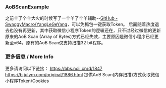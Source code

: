 ### AoBScanExample

之前羊了个羊大火的时候写了一个羊了个羊辅助--[GitHub - SwaggyMacro/YangLeGeYang](https://github.com/SwaggyMacro/YangLeGeYang)，可以免抓包一键获取Token。
后面随着热度退去也没有再更新，其中获取微信小程序Token的逻辑还在，只不过经过微信的更新原来的AoB Scan (Array of Bytes)方式已经失效，主要原因是微信小程序已经更新至x64，原有的AoB Scan仅支持扫描32 bit程序。

### 更多信息 / More Info
更多请访问以下链接：
https://bbs.ncii.cn/d/1847
https://b.julym.com/original/1886.html
提供AoB Scan(内存扫描)方式获取微信小程序Token/Cookies
